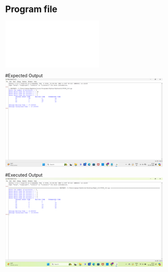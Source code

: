 # Program file
![program file](FCFS_518.py)


#Expected Output
![Expected Output](ExpectedOutput.png)


#Executed Output
![Executed Output](ExecutedOutput.png)









